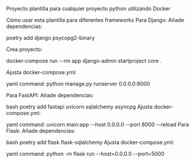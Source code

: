 Proyecto plantilla para cualquier proyecto python utilizando Docker


Cómo usar esta plantilla para diferentes frameworks
Para Django:
Añade dependencias:

poetry add django psycopg2-binary

Crea proyecto:

docker-compose run --rm app django-admin startproject core .

Ajusta docker-compose.yml:

yaml
command: python manage.py runserver 0.0.0.0:8000

Para FastAPI:
Añade dependencias:

bash
poetry add fastapi uvicorn sqlalchemy asyncpg
Ajusta docker-compose.yml:

yaml
command: uvicorn main:app --host 0.0.0.0 --port 8000 --reload
Para Flask:
Añade dependencias:

bash
poetry add flask flask-sqlalchemy
Ajusta docker-compose.yml:

yaml
command: python -m flask run --host=0.0.0.0 --port=5000
